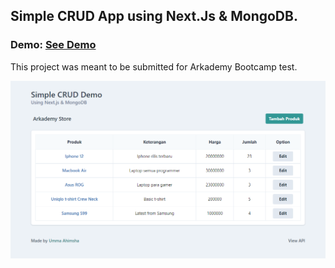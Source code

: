 ## Simple CRUD App using Next.Js & MongoDB.

### Demo: [See Demo](https://crud-arkademy.vercel.app/)

This project was meant to be submitted for Arkademy Bootcamp test.

![Screenshot of Todo App](./public/screenshot.png)
